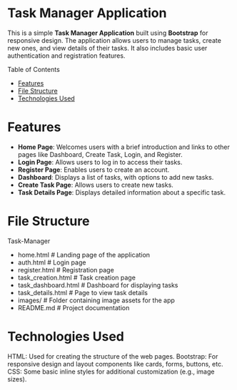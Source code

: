# Task Manager Application

This is a simple **Task Manager Application** built using **Bootstrap** for responsive design. The application allows users to manage tasks, create new ones, and view details of their tasks. It also includes basic user authentication and registration features.

Table of Contents
- [Features](#features)
- [File Structure](#file-structure)
- [Technologies Used](#technologies-used)

# Features

- **Home Page**: Welcomes users with a brief introduction and links to other pages like Dashboard, Create Task, Login, and Register.
- **Login Page**: Allows users to log in to access their tasks.
- **Register Page**: Enables users to create an account.
- **Dashboard**: Displays a list of tasks, with options to add new tasks.
- **Create Task Page**: Allows users to create new tasks.
- **Task Details Page**: Displays detailed information about a specific task.

# File Structure

Task-Manager
- home.html # Landing page of the application 
- auth.html # Login page 
- register.html # Registration page 
- task_creation.html # Task creation page 
- task_dashboard.html # Dashboard for displaying tasks 
- task_details.html # Page to view task details 
- images/ # Folder containing image assets for the app 
- README.md # Project documentation

# Technologies Used
HTML: Used for creating the structure of the web pages.
Bootstrap: For responsive design and layout components like cards, forms, buttons, etc.
CSS: Some basic inline styles for additional customization (e.g., image sizes).
